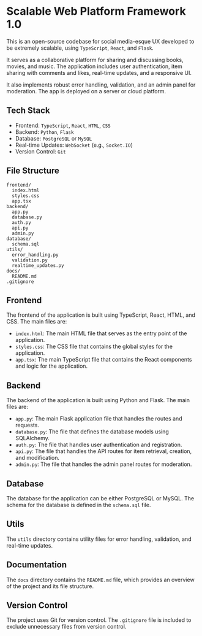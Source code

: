 # Scalable Web Platform Framework 1.0

This is an open-source codebase for social media-esque UX developed to be extremely scalable, using `TypeScript`, `React`, and `Flask`. 

It serves as a collaborative platform for sharing and discussing books, movies, and music. The application includes user authentication, item sharing with comments and likes, real-time updates, and a responsive UI. 

It also implements robust error handling, validation, and an admin panel for moderation. The app is deployed on a server or cloud platform.

## Tech Stack

- Frontend: `TypeScript`, `React`, `HTML`, `CSS`
- Backend: `Python`, `Flask`
- Database: `PostgreSQL` or `MySQL`
- Real-time Updates: `WebSocket` (e.g., `Socket.IO`)
- Version Control: `Git`

## File Structure

```
frontend/
  index.html
  styles.css
  app.tsx
backend/
  app.py
  database.py
  auth.py
  api.py
  admin.py
database/
  schema.sql
utils/
  error_handling.py
  validation.py
  realtime_updates.py
docs/
  README.md
.gitignore
```

## Frontend

The frontend of the application is built using TypeScript, React, HTML, and CSS. The main files are:

- `index.html`: The main HTML file that serves as the entry point of the application.
- `styles.css`: The CSS file that contains the global styles for the application.
- `app.tsx`: The main TypeScript file that contains the React components and logic for the application.

## Backend

The backend of the application is built using Python and Flask. The main files are:

- `app.py`: The main Flask application file that handles the routes and requests.
- `database.py`: The file that defines the database models using SQLAlchemy.
- `auth.py`: The file that handles user authentication and registration.
- `api.py`: The file that handles the API routes for item retrieval, creation, and modification.
- `admin.py`: The file that handles the admin panel routes for moderation.

## Database

The database for the application can be either PostgreSQL or MySQL. The schema for the database is defined in the `schema.sql` file.

## Utils

The `utils` directory contains utility files for error handling, validation, and real-time updates.

## Documentation

The `docs` directory contains the `README.md` file, which provides an overview of the project and its file structure.

## Version Control

The project uses Git for version control. The `.gitignore` file is included to exclude unnecessary files from version control.

